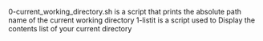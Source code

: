 0-current_working_directory.sh is a script that prints the absolute path name of the current working directory
1-listit is a script used to Display the contents list of your current directory
